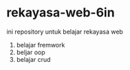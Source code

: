 # rekayasa-web-6in
ini repository untuk belajar rekayasa web
1) belajar fremwork
2) beljar oop
3) belajar crud
